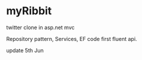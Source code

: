 myRibbit
========

twitter clone in asp.net mvc

Repository pattern, Services, EF code first fluent api.

update 5th Jun